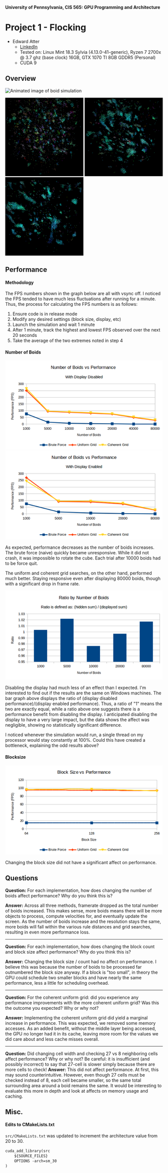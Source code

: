 **University of Pennsylvania, CIS 565: GPU Programming and Architecture**

Project 1 - Flocking
====================

* Edward Atter
  * [LinkedIn](https://www.linkedin.com/in/atter/)
  * Tested on: Linux Mint 18.3 Sylvia (4.13.0-41-generic), Ryzen 7 2700x @ 3.7 ghz (base clock) 16GB, GTX 1070 TI 8GB GDDR5 (Personal)
  * CUDA 9

## Overview

![Animated image of boid simulation](images/coherent-grid-128bs-25000n.gif)

![Early stage](images/early.png) ![middle](images/middle.png) ![late](images/late.png)

## Performance

#### Methodology

The FPS numbers shown in the graph below are all with vsync off. I noticed the FPS tended to have much less fluctuations after running for a minute. Thus, the process for calculating the FPS numbers is as follows:

1. Ensure code is in release mode
2. Modify any desired settings (block size, display, etc)
3. Launch the simulation and wait 1 minute
4. After 1 minute, track the highest and lowest FPS observed over the next 20 seconds
5. Take the average of the two extremes noted in step 4

#### Number of Boids

![Number of boids with display off](images/performance-boids-disabled.png)
![Number of boids with display on](images/performance-boids-enabled.png)

As expected, performance decreases as the number of boids increases. The brute force (naive) quickly became unresponsive. While it did not crash, it was impossible to rotate the cube. Each trial after 10000 boids had to be force quit. 

The uniform and coherent grid searches, on the other hand, performed much better. Staying responsive even after displaying 80000 boids, though with a significant drop in frame rate. 


![Performance Ratio by Number of Boids](images/performance-ratio.png)

Disabling the display had much less of an effect than I expected. I'm interested to find out if the results are the same on Windows machines. The bar graph above displays the ratio of (display disabled performance)/(display enabled performance). Thus, a ratio of "1" means the two are exactly equal, while a ratio above one suggests there is a performance benefit from disabling the display. I anticipated disabling the display to have a very large impact, but the data shows the affect was negligible, showing no statistically significant difference. 

I noticed whenever the simulation would run, a single thread on my processor would stay constantly at 100%. Could this have created a bottleneck, explaining the odd results above?

#### Blocksize

![Block Size vs Performance](images/performance-block-size.png)

Changing the block size did not have a significant affect on performance. 


## Questions

**Question:** For each implementation, how does changing the number of boids affect performance? Why do you think this is?

**Answer:** Across all three methods, framerate dropped as the total number of boids increased. This makes sense, more boids means there will be more objects to process, compute velocities for, and eventually update the screen. As the number of boids increase and the resolution stays the same, more boids will fall within the various rule distances and grid searches, resulting in even more performance loss.

* * *

**Question:** For each implementation, how does changing the block count and block size affect performance? Why do you think this is?

**Answer:** Changing the block size / count had no affect on performance. I believe this was because the number of boids to be processed far outnumbered the block size anyway. If a block is "too small", in theory the GPU could schedule two smaller blocks and have nearly the same performance, less a little for scheduling overhead. 

* * *

**Question:** For the coherent uniform grid: did you experience any performance improvements with the more coherent uniform grid? Was this the outcome you expected? Why or why not?

**Answer:** Implementing the coherent uniform grid did yield a marginal increase in performance. This was expected, we removed some memory accesses. As an added benefit, without the middle layer being accessed, the GPU no longer had it in its cache, leaving more room for the values we did care about and less cache misses overall.

* * *

**Question:** Did changing cell width and checking 27 vs 8 neighboring cells affect performance? Why or why not? Be careful: it is insufficient (and possibly incorrect) to say that 27-cell is slower simply because there are more cells to check!
**Answer:** This did not affect performance. At first, this may sound counterintuitive. However, even though 27 cells must be checked instead of 8, each cell became smaller, so the same total surrounding area around a boid remains the same. It would be interesting to evaluate this more in depth and look at affects on memory usage and caching.

## Misc.

#### Edits to CMakeLists.txt

`src/CMakeLists.txt` was updated to increment the architecture value from 20 to 30. 

    cuda_add_library(src
        ${SOURCE_FILES}
        OPTIONS -arch=sm_30
    )

